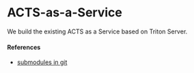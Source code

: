 # ACTS-as-a-Service
We build the existing ACTS as a Service based on Triton Server.



#### References

* [submodules in git](https://git-scm.com/book/en/v2/Git-Tools-Submodules)

